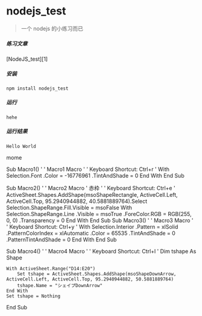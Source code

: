 # nodejs_test

> 一个 nodejs 的小练习而已

##### 练习文章

[NodeJS_test][1]

##### 安装

	npm install nodejs_test
##### 运行
	hehe
##### 运行结果
	Hello World
mome

Sub Macro1()
'
' Macro1 Macro
'
' Keyboard Shortcut: Ctrl+r
'
    With Selection.Font
        .Color = -16776961
        .TintAndShade = 0
    End With
End Sub

Sub Macro2()
'
' Macro2 Macro
' 赤枠
'
' Keyboard Shortcut: Ctrl+e
'
    ActiveSheet.Shapes.AddShape(msoShapeRectangle, ActiveCell.Left, ActiveCell.Top, 95.2940944882, 40.5881889764).Select
    Selection.ShapeRange.Fill.Visible = msoFalse
    With Selection.ShapeRange.Line
        .Visible = msoTrue
        .ForeColor.RGB = RGB(255, 0, 0)
        .Transparency = 0
    End With
End Sub
Sub Macro3()
'
' Macro3 Macro
'
' Keyboard Shortcut: Ctrl+y
'
    With Selection.Interior
        .Pattern = xlSolid
        .PatternColorIndex = xlAutomatic
        .Color = 65535
        .TintAndShade = 0
        .PatternTintAndShade = 0
    End With
End Sub

Sub Macro4()
'
' Macro4 Macro
'
' Keyboard Shortcut: Ctrl+l
'
  Dim tshape As Shape
    
    With ActiveSheet.Range("D14:E20")
        Set tshape = ActiveSheet.Shapes.AddShape(msoShapeDownArrow, ActiveCell.Left, ActiveCell.Top, 95.2940944882, 50.5881889764)
        tshape.Name = "シェイプDownArrow"
    End With
    Set tshape = Nothing
End Sub

